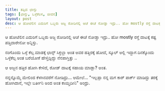 ```yaml
---
title: ತಪ್ಪಿದ ಛಾನ್ಸು
tags: [ಛಾನ್ಸು, ಒಳ್ಳೆಕೆಲಸ, ಜೀವನ]
layout: post
desc: ಆ ಹೋಟೆಲಿನ ಎದುರಿಗೆ ಒಬ್ಬರು ಅಜ್ಜ ರೋಡಿನಲ್ಲಿ ಆಚೆ ಈಚೆ ನೋಡ್ತಾ ಇದ್ರು.. ಹೋ mostly ರಸ್ತೆ ದಾಟಕ್ಕೆ ಕಷ್ಟ ಪಡ್ತಿದಾರೇನೋ ಅನ್ನಿಸ್ತು.
---
```

ಆ ಹೋಟೆಲಿನ ಎದುರಿಗೆ ಒಬ್ಬರು ಅಜ್ಜ ರೋಡಿನಲ್ಲಿ ಆಚೆ ಈಚೆ ನೋಡ್ತಾ ಇದ್ರು.. ಹೋ mostly ರಸ್ತೆ ದಾಟಕ್ಕೆ ಕಷ್ಟ ಪಡ್ತಿದಾರೇನೋ ಅನ್ನಿಸ್ತು.

ನಂಗೊಂದು ಒಳ್ಳೆ ಕೆಲ್ಸ ಮಾಡಕ್ಕೆ ಛಾನ್ಸ್ ಸಿಕ್ತಲ್ಲಾ ಅಂತ ಅವರ ಹತ್ತಿರಕ್ಕೆ ಹೋದೆ, ಸ್ಕೂಲ್ ಅಲ್ಲಿ ಇದ್ದಾಗ ದಿನಕ್ಕೊಂದು ಒಳ್ಳೆಕೆಲ್ಸ ಅಂತ ಬರೆಯೋಕೆ ಹೇಳ್ತಿದ್ದಿದ್ದು ನೆನಪಾಗ್ತಿತ್ತು ..

ಆ ಅಜ್ಜನ ಹತ್ತಿರ ಹೋಗಿ ಕೇಳಿದೆ, ರೋಡ್ ದಾಟಕ್ಕೆ ಸಹಾಯ ಮಾಡ್ಲಾ? ಅಂತ.

ನನ್ನನ್ನೊಮ್ಮೆ ಮೇಲಿಂದ ಕೆಳಗಿನವರೆಗೆ ನೋಡಿದ್ರು... ಆಮೇಲೆ... "ಇಲ್ಲಪ್ಪಾ ನನ್ನ ಮಗ ಕಾರ್ ಪಾರ್ಕ್ ಮಾಡಿದ್ದು ತರಕ್ಕೆ ಹೋಗಿದಾನೆ, ಇಲ್ಲೇ ಬರ್ತೀನಿ ಅಂದ ಅಂತ ಕಾಯ್ತಿದೀನಿ" ಅಂದ್ರು.
